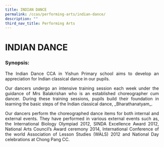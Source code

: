 ```yaml
---
title: INDIAN DANCE
permalink: /ccas/performing-arts/indian-dance/
description: ""
third_nav_title: Performing Arts
---
```

# INDIAN DANCE


### Synopsis:


<p style="text-align: justify;">The Indian Dance CCA in Yishun Primary school aims to develop an appreciation for Indian classical dance in our pupils.  </p>  

<p style="text-align: justify;">Our dancers undergo an intensive training session each week under the guidance of Mrs Balakrishan who is an established choreographer cum dancer. During these training sessions, pupils build their foundation in learning the basic steps of the Indian classical dance, _Bharathanatyam_.  </p>

<p style="text-align: justify;">Our dancers perform the choreographed dance items for both internal and external events. They have performed in various external events such as, the International Biology Olympiad 2012, SINDA Excellence Award 2012, National Arts Council’s Award ceremony 2014, International Conference of the world Association of Lesson Studies (WALS) 2012 and National Day celebrations at Chong Pang CC.</p>